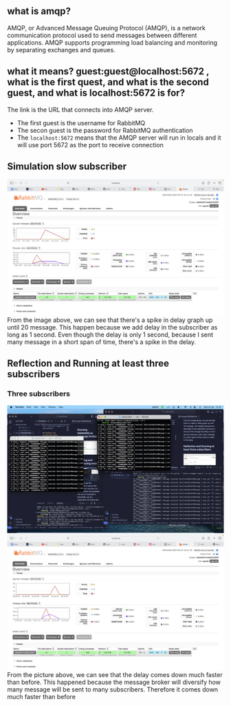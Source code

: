## what is amqp?
AMQP, or Advanced Message Queuing Protocol (AMQP), is a network communication protocol used to send messages between different applications. AMQP supports programming load balancing and monitoring by separating exchanges and queues.

## what it means? guest:guest@localhost:5672 , what is the first quest, and what is the second guest, and what is localhost:5672 is for?
The link is the URL that connects into AMQP server.
- The first guest is the username for RabbitMQ
- The secon guest is the password for RabbitMQ authentication
- The `localhost:5672` means that the AMQP server will run in locals and it will use port 5672 as the port to receive connection

## Simulation slow subscriber
<img src ="img/ss1.png">
From the image above, we can see that there's a spike in delay graph up until 20 message. This happen because we add delay in the subscriber as long as 1 second. Even though the delay is only 1 second, because I sent many message in a short span of time, there's a spike in the delay.

## Reflection and Running at least three subscribers
### Three subscribers
<img src="img/ss3.png">
<img src="img/ss2.png">
From the picture above, we can see that the delay comes down much faster than before. This happened because the message broker will diversify how many message will be sent to many subscribers. Therefore it comes down much faster than before